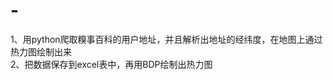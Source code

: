 # -
1、用python爬取糗事百科的用户地址，并且解析出地址的经纬度，在地图上通过热力图绘制出来                                                                          
2、把数据保存到excel表中，再用BDP绘制出热力图
